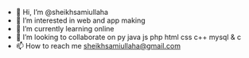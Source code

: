 - 👋 Hi, I’m @sheikhsamiullaha
- 👀 I’m interested in web and app making
- 🌱 I’m currently learning online
- 💞️ I’m looking to collaborate on py java js php html css c++ mysql & c
- 📫 How to reach me sheikhsamiullaha@gmail.com

<!---
sheikhsamiullaha/sheikhsamiullaha is a ✨ special ✨ repository because its `README.md` (this file) appears on your GitHub profile.
You can click the Preview link to take a look at your changes.
--->
